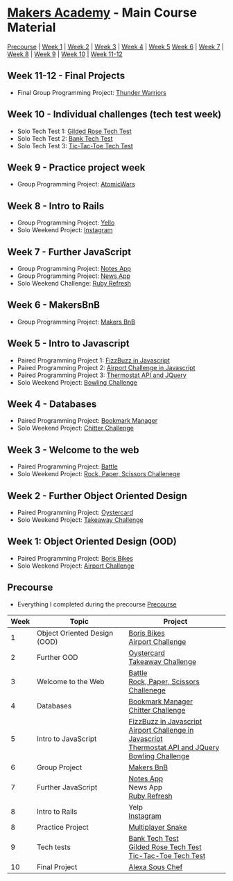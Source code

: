 # [Makers Academy](http://www.makersacademy.com) - Main Course Material

[Precourse](#Precourse) | [Week 1](#Week1) | [Week 2](#Week2) | [Week 3](#Week3) | [Week 4](#Week4) | [Week 5](#Week5)
[Week 6](#Week6) | [Week 7](#Week7) | [Week 8](#Week8) | [Week 9](#Week9) | [Week 10](#Week10) | [Week 11-12](#Week1112)

## <a name="Week1112">Week 11-12 - Final Projects</a>
* Final Group Programming Project: [Thunder Warriors]()

## <a name="Week10">Week 10 - Individual challenges (tech test week)</a>
* Solo Tech Test 1: [Gilded Rose Tech Test](https://github.com/emmpak/GildedRose_Refactoring_Kata)
* Solo Tech Test 2: [Bank Tech Test](https://github.com/emmpak/bank_tech_test)
* Solo Tech Test 3: [Tic-Tac-Toe Tech Test](https://github.com/emmpak/tic-tac-toe)

## <a name="Week9">Week 9 - Practice project week</a>
* Group Programming Project: [AtomicWars]()

## <a name="Week8">Week 8 - Intro to Rails</a>
* Group Programming Project: [Yello]()
* Solo Weekend Project: [Instagram](https://github.com/emmpak/instagram-challenge)

## <a name="Week7">Week 7 - Further JavaScript</a>
* Group Programming Project: [Notes App](https://github.com/emmpak/notes_app)
* Group Programming Project: [News App]()
* Solo Weekend Challenge: [Ruby Refresh](https://github.com/emmpak/ruby-refresher)

## <a name="Week6">Week 6 - MakersBnB</a>
* Group Programming Project: [Makers BnB](https://github.com/emmpak/EEEKbnb)

## <a name="Week5">Week 5 - Intro to Javascript</a>
* Paired Programming Project 1: [FizzBuzz in Javascript](https://github.com/emmpak/fizzbuzz_js)
* Paired Programming Project 2: [Airport Challenge in Javascript](https://github.com/emmpak/airport_challenge_js)
* Paired Programming Project 3: [Thermostat API and JQuery](https://github.com/emmpak/thermostat)
* Solo Weekend Project: [Bowling Challenge](https://github.com/emmpak/bowling-challenge)

## <a name="Week4">Week 4 - Databases</a>
* Paired Programming Project: [Bookmark Manager](https://github.com/emmpak/bookmark_manager)
* Solo Weekend Project: [Chitter Challenge](https://github.com/emmpak/chitter-challenge)

## <a name="Week3">Week 3 - Welcome to the web</a>
* Paired Programming Project: [Battle](https://github.com/emmpak/battle)
* Solo Weekend Project: [Rock, Paper, Scissors Challenege](https://github.com/emmpak/rps-challenge)

## <a name="Week2">Week 2 - Further Object Oriented Design</a>
* Paired Programming Project: [Oystercard](https://github.com/emmpak/oystercard)
* Solo Weekend Project: [Takeaway Challenge](https://github.com/emmpak/takeaway-challenge)

## <a name="Week1">Week 1: Object Oriented Design (OOD)</a>
* Paired Programming Project: [Boris Bikes](https://github.com/emmpak/boris-bikes)
* Solo Weekend Project: [Airport Challenge](https://github.com/emmpak/airport_challenge)

## <a name="Precourse">Precourse</a>
* Everything I completed during the precourse [Precourse](https://github.com/BenJohnCarson/Precourse)




| Week | Topic | Project |
|--- |--- |--- |
| 1 | Object Oriented Design (OOD)| [Boris Bikes](https://github.com/emmpak/boris-bikes)</br>[Airport Challenge](https://github.com/emmpak/airport_challenge)
| 2 | Further OOD | [Oystercard](https://github.com/emmpak/oystercard)</br>[Takeaway Challenge](https://github.com/emmpak/takeaway-challenge)
| 3 | Welcome to the Web | [Battle](https://github.com/emmpak/battle)</br>[Rock, Paper, Scissors Challenege](https://github.com/emmpak/rps-challenge)
| 4 | Databases | [Bookmark Manager](https://github.com/emmpak/bookmark_manager)</br>[Chitter Challenge](https://github.com/emmpak/chitter-challenge)
| 5 | Intro to JavaScript | [FizzBuzz in Javascript](https://github.com/emmpak/fizzbuzz_js)</br>[Airport Challenge in Javascript](https://github.com/emmpak/airport_challenge_js)</br>[Thermostat API and JQuery](https://github.com/emmpak/thermostat)</br>[Bowling Challenge](https://github.com/emmpak/bowling-challenge)
| 6 | Group Project | [Makers BnB](https://github.com/emmpak/EEEKbnb)
| 7 | Further JavaScript | [Notes App](https://github.com/emmpak/notes_app)</br>News App</br>[Ruby Refresh](https://github.com/emmpak/ruby-refresher)
| 8 | Intro to Rails | Yelp</br>[Instagram](https://github.com/emmpak/instagram-challenge)
| 8 | Practice Project | [Multiplayer Snake](https://github.com/emmpak/multiplayer_snake)
| 9 | Tech tests | [Bank Tech Test](https://github.com/emmpak/bank_tech_test)</br>[Gilded Rose Tech Test](https://github.com/emmpak/GildedRose_Refactoring_Kata)</br>[Tic-Tac-Toe Tech Test](https://github.com/emmpak/tic-tac-toe)
| 10 | Final Project | [Alexa Sous Chef](https://github.com/emmpak/alexa_sous_chef)
